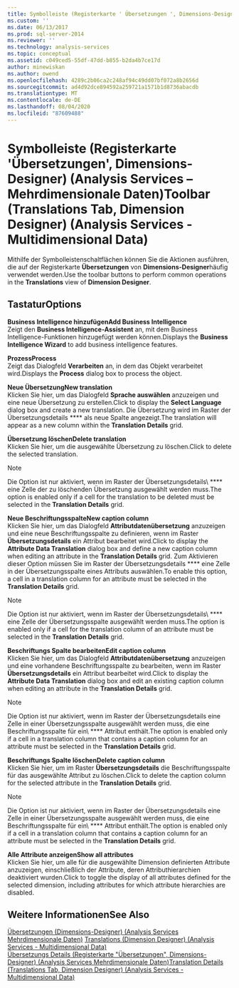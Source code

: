 ```yaml
---
title: Symbolleiste (Registerkarte ' Übersetzungen ', Dimensions-Designer) (Analysis Services-Mehrdimensionale Daten) | Microsoft-Dokumentation
ms.custom: ''
ms.date: 06/13/2017
ms.prod: sql-server-2014
ms.reviewer: ''
ms.technology: analysis-services
ms.topic: conceptual
ms.assetid: c049ced5-55df-47dd-b855-b2da4b7ce17d
author: minewiskan
ms.author: owend
ms.openlocfilehash: 4289c2b06ca2c248af94c49dd07bf072a8b2656d
ms.sourcegitcommit: ad4d92dce894592a259721a1571b1d8736abacdb
ms.translationtype: MT
ms.contentlocale: de-DE
ms.lasthandoff: 08/04/2020
ms.locfileid: "87609488"
---
```

# <a name="toolbar-translations-tab-dimension-designer-analysis-services---multidimensional-data"></a><span data-ttu-id="55812-102">Symbolleiste (Registerkarte 'Übersetzungen', Dimensions-Designer) (Analysis Services – Mehrdimensionale Daten)</span><span class="sxs-lookup"><span data-stu-id="55812-102">Toolbar (Translations Tab, Dimension Designer) (Analysis Services - Multidimensional Data)</span></span>
  <span data-ttu-id="55812-103">Mithilfe der Symbolleistenschaltflächen können Sie die Aktionen ausführen, die auf der Registerkarte **Übersetzungen** von **Dimensions-Designer**häufig verwendet werden.</span><span class="sxs-lookup"><span data-stu-id="55812-103">Use the toolbar buttons to perform common operations in the **Translations** view of **Dimension Designer**.</span></span>  
  
## <a name="options"></a><span data-ttu-id="55812-104">Tastatur</span><span class="sxs-lookup"><span data-stu-id="55812-104">Options</span></span>  
 <span data-ttu-id="55812-105">**Business Intelligence hinzufügen**</span><span class="sxs-lookup"><span data-stu-id="55812-105">**Add Business Intelligence**</span></span>  
 <span data-ttu-id="55812-106">Zeigt den **Business Intelligence-Assistent** an, mit dem Business Intelligence-Funktionen hinzugefügt werden können.</span><span class="sxs-lookup"><span data-stu-id="55812-106">Displays the **Business Intelligence Wizard** to add business intelligence features.</span></span>  
  
 <span data-ttu-id="55812-107">**Prozess**</span><span class="sxs-lookup"><span data-stu-id="55812-107">**Process**</span></span>  
 <span data-ttu-id="55812-108">Zeigt das Dialogfeld **Verarbeiten** an, in dem das Objekt verarbeitet wird.</span><span class="sxs-lookup"><span data-stu-id="55812-108">Displays the **Process** dialog box to process the object.</span></span>  
  
 <span data-ttu-id="55812-109">**Neue Übersetzung**</span><span class="sxs-lookup"><span data-stu-id="55812-109">**New translation**</span></span>  
 <span data-ttu-id="55812-110">Klicken Sie hier, um das Dialogfeld **Sprache auswählen** anzuzeigen und eine neue Übersetzung zu erstellen.</span><span class="sxs-lookup"><span data-stu-id="55812-110">Click to display the **Select Language** dialog box and create a new translation.</span></span> <span data-ttu-id="55812-111">Die Übersetzung wird im Raster der Übersetzungsdetails \*\*\*\* als neue Spalte angezeigt.</span><span class="sxs-lookup"><span data-stu-id="55812-111">The translation will appear as a new column within the **Translation Details** grid.</span></span>  
  
 <span data-ttu-id="55812-112">**Übersetzung löschen**</span><span class="sxs-lookup"><span data-stu-id="55812-112">**Delete translation**</span></span>  
 <span data-ttu-id="55812-113">Klicken Sie hier, um die ausgewählte Übersetzung zu löschen.</span><span class="sxs-lookup"><span data-stu-id="55812-113">Click to delete the selected translation.</span></span>  
  
> [!NOTE]  
>  <span data-ttu-id="55812-114"> Die Option ist nur aktiviert, wenn im Raster der Übersetzungsdetails\ \*\*\** eine Zelle der zu löschenden Übersetzung ausgewählt werden muss.</span><span class="sxs-lookup"><span data-stu-id="55812-114">The option is enabled only if a cell for the translation to be deleted must be selected in the **Translation Details** grid.</span></span>  
  
 <span data-ttu-id="55812-115">**Neue Beschriftungsspalte**</span><span class="sxs-lookup"><span data-stu-id="55812-115">**New caption column**</span></span>  
 <span data-ttu-id="55812-116">Klicken Sie hier, um das Dialogfeld **Attributdatenübersetzung** anzuzeigen und eine neue Beschriftungsspalte zu definieren, wenn im Raster **Übersetzungsdetails** ein Attribut bearbeitet wird.</span><span class="sxs-lookup"><span data-stu-id="55812-116">Click to display the **Attribute Data Translation** dialog box and define a new caption column when editing an attribute in the **Translation Details** grid.</span></span> <span data-ttu-id="55812-117">Zum Aktivieren dieser Option müssen Sie im Raster der Übersetzungsdetails \*\*\*\* eine Zelle in der Übersetzungsspalte eines Attributs auswählen.</span><span class="sxs-lookup"><span data-stu-id="55812-117">To enable this option, a cell in a translation column for an attribute must be selected in the **Translation Details** grid.</span></span>  
  
> [!NOTE]  
>  <span data-ttu-id="55812-118"> Die Option ist nur aktiviert, wenn im Raster der Übersetzungsdetails\ \*\*\** eine Zelle der Übersetzungsspalte ausgewählt werden muss.</span><span class="sxs-lookup"><span data-stu-id="55812-118">The option is enabled only if a cell for the translation column of an attribute must be selected in the **Translation Details** grid.</span></span>  
  
 <span data-ttu-id="55812-119">**Beschriftungs Spalte bearbeiten**</span><span class="sxs-lookup"><span data-stu-id="55812-119">**Edit caption column**</span></span>  
 <span data-ttu-id="55812-120">Klicken Sie hier, um das Dialogfeld **Attributdatenübersetzung** anzuzeigen und eine vorhandene Beschriftungsspalte zu bearbeiten, wenn im Raster **Übersetzungsdetails** ein Attribut bearbeitet wird.</span><span class="sxs-lookup"><span data-stu-id="55812-120">Click to display the **Attribute Data Translation** dialog box and edit an existing caption column when editing an attribute in the **Translation Details** grid.</span></span>  
  
> [!NOTE]  
>  <span data-ttu-id="55812-121"> Die Option ist nur aktiviert, wenn im Raster der Übersetzungsdetails eine Zelle in einer Übersetzungsspalte ausgewählt werden muss, die eine Beschriftungsspalte für ein\ \*\*\** Attribut enthält.</span><span class="sxs-lookup"><span data-stu-id="55812-121">The option is enabled only if a cell in a translation column that contains a caption column for an attribute must be selected in the **Translation Details** grid.</span></span>  
  
 <span data-ttu-id="55812-122">**Beschriftungs Spalte löschen**</span><span class="sxs-lookup"><span data-stu-id="55812-122">**Delete caption column**</span></span>  
 <span data-ttu-id="55812-123">Klicken Sie hier, um im Raster **Übersetzungsdetails** die Beschriftungsspalte für das ausgewählte Attribut zu löschen.</span><span class="sxs-lookup"><span data-stu-id="55812-123">Click to delete the caption column for the selected attribute in the **Translation Details** grid.</span></span>  
  
> [!NOTE]  
>  <span data-ttu-id="55812-124"> Die Option ist nur aktiviert, wenn im Raster der Übersetzungsdetails eine Zelle in einer Übersetzungsspalte ausgewählt werden muss, die eine Beschriftungsspalte für ein\ \*\*\** Attribut enthält.</span><span class="sxs-lookup"><span data-stu-id="55812-124">The option is enabled only if a cell in a translation column that contains a caption column for an attribute must be selected in the **Translation Details** grid.</span></span>  
  
 <span data-ttu-id="55812-125">**Alle Attribute anzeigen**</span><span class="sxs-lookup"><span data-stu-id="55812-125">**Show all attributes**</span></span>  
 <span data-ttu-id="55812-126">Klicken Sie hier, um alle für die ausgewählte Dimension definierten Attribute anzuzeigen, einschließlich der Attribute, deren Attributhierarchien deaktiviert wurden.</span><span class="sxs-lookup"><span data-stu-id="55812-126">Click to toggle the display of all attributes defined for the selected dimension, including attributes for which attribute hierarchies are disabled.</span></span>  
  
## <a name="see-also"></a><span data-ttu-id="55812-127">Weitere Informationen</span><span class="sxs-lookup"><span data-stu-id="55812-127">See Also</span></span>  
 <span data-ttu-id="55812-128">[Übersetzungen &#40;Dimensions-Designer&#41; &#40;Analysis Services Mehrdimensionale Daten&#41;](translations-dimension-designer-analysis-services-multidimensional-data.md) </span><span class="sxs-lookup"><span data-stu-id="55812-128">[Translations &#40;Dimension Designer&#41; &#40;Analysis Services - Multidimensional Data&#41;](translations-dimension-designer-analysis-services-multidimensional-data.md) </span></span>  
 [<span data-ttu-id="55812-129">Übersetzungs Details &#40;Registerkarte "Übersetzungen", Dimensions-Designer&#41; &#40;Analysis Services Mehrdimensionale Daten&#41;</span><span class="sxs-lookup"><span data-stu-id="55812-129">Translation Details &#40;Translations Tab, Dimension Designer&#41; &#40;Analysis Services - Multidimensional Data&#41;</span></span>](translation-details-dimension-designer-analysis-services-multidimensional-data.md)  
  
  
